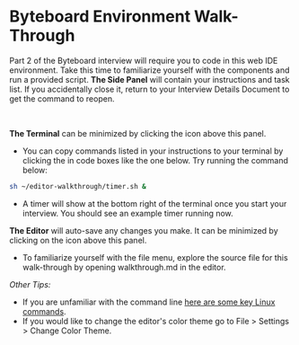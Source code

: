 # Byteboard Environment Walk-Through

Part 2 of the Byteboard interview will require you to code in this web IDE environment. Take this time to familiarize yourself with the components and run a provided script. 
**The Side Panel** will contain your instructions and task list. If you accidentally close it, return to your Interview Details Document to get the command to reopen.

&nbsp;

**The Terminal** can be minimized by clicking the <walkthrough-cloud-shell-icon></walkthrough-cloud-shell-icon> icon above this panel.

* You can copy commands listed in your instructions to your terminal by clicking the <walkthrough-cloud-shell-icon></walkthrough-cloud-shell-icon> in code boxes like the one below. Try running the command below:

```bash
sh ~/editor-walkthrough/timer.sh &
```
* A timer will show at the bottom right of the terminal once you start your interview. You should see an example timer running now.

**The Editor** will auto-save any changes you make. It can be minimized by clicking on the <walkthrough-cloud-shell-editor-icon></walkthrough-cloud-shell-editor-icon> icon above this panel.
*  To familiarize yourself with the file menu, explore the source file for this walk-through by opening walkthrough.md in the editor. 

*Other Tips:*
* If you are unfamiliar with the command line [here are some key Linux commands](http://www.informit.com/blogs/blog.aspx?uk=The-10-Most-Important-Linux-Commands).
* If you would like to change the editor's color theme go to File > Settings > Change Color Theme. 
